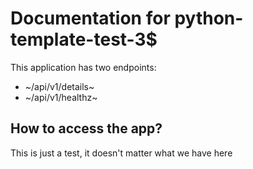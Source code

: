 # Documentation for python-template-test-3$

This application has two endpoints:

- ~/api/v1/details~
- ~/api/v1/healthz~

## How to access the app?

This is just a test, it doesn't matter what we have here
